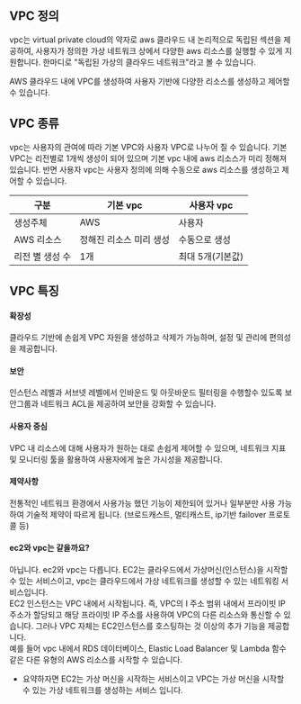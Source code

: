 ## VPC 정의
vpc는 virtual private cloud의 약자로 aws 클라우드 내 논리적으로 독립된 섹션을 제공하여, 
사용자가 정의한 가상 네트워크 상에서 다양한 aws 리소스를 실행할 수 있게 지원합니다.
한마디로 "독립된 가상의 클라우드 네트워크"라고 볼 수 있습니다.   
   
AWS 클라우드 내에 VPC를 생성하여 사용자 기반에 다양한 리소스를 생성하고 제어할 수 있습니다.

## VPC 종류
vpc는 사용자의 관여에 따라 기본 VPC와 사용자 VPC로 나누어 질 수 있습니다. 기본 VPC는 리전별로 1개씩 생성이 되어 있으며
기본 vpc 내에 aws 리소스가 미리 정해져 있습니다. 반면 사용자 vpc는 사용자 정의에 의해 수동으로 aws 리소스를 생성하고 제어할 수
있습니다.

|구분|기본 vpc|사용자 vpc|
|-|-|-|
|생성주체|AWS|사용자|
|AWS 리소스|정해진 리소스 미리 생성|수동으로 생성|
|리전 별 생성 수|1개|최대 5개(기본값)|

## VPC 특징

#### 확장성
클라우드 기반에 손쉽게 VPC 자원을 생성하고 삭제가 가능하며, 설정 및 관리에 편의성을 제공합니다.

#### 보안
인스턴스 레벨과 서브넷 레벨에서 인바운드 및 아웃바운드 필터링을 수행할수 있도록 보안그룹과 네트워크 ACL을 제공하여
보안을 강화할 수 있습니다.

#### 사용자 중심
VPC 내 리소스에 대해 사용자가 원하는 대로 손쉽게 제어할 수 있으며, 네트워크 지표 및 모니터링 툴을 활용하여 사용자에게
높은 가시성을 제공합니다.

#### 제약사항
전통적인 네트워크 환경에서 사용가능 했던 기능이 제한되어 있거나 일부분만 사용 가능하여 기술적 제약이 따르게 됩니다.
(브로드캐스트, 멀티캐스트, ip기반 failover 프로토콜 등)

#### ec2와 vpc는 같을까요?
아닙니다. ec2와 vpc는 다릅니다. EC2는 클라우드에서 가상머신(인스턴스)을 시작할 수 있는 서비스이고, vpc는 클라우드에서
가상 네트워크를 생성할 수 있는 네트워킹 서비스입니다.   
EC2 인스턴스는 VPC 내에서 시작됩니다. 즉, VPC의 I 주소 범위 내에서 프라이빗 IP 주소가 할당되고 해당 프라이빗 IP 주소를 사용하여
VPC의 다른 리소스와 통신할 수 있습니다. 그러나 VPC 자체는 EC2인스턴스를 호스팅하는 것 이상의 추가 기능을 제공합니다.   
예를 들어 vpc 내에서 RDS 데이터베이스, Elastic Load Balancer 및 Lambda 함수 같은 다른 유형의 AWS 리소스를 시작할 수 있습니다.
   
* 요약하자면 EC2는 가상 머신을 시작하는 서비스이고 VPC는 가상 머신을 시작할 수 있는 가상 네트워크를 생성하는 서비스 입니다.

